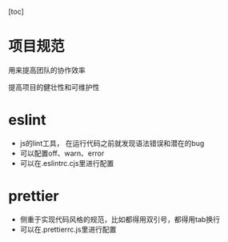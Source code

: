 [toc]

# 项目规范

用来提高团队的协作效率

提高项目的健壮性和可维护性

# eslint

+ js的lint工具， 在运行代码之前就发现语法错误和潜在的bug
+ 可以配置off、warn、error
+ 可以在.eslintrc.cjs里进行配置

# prettier

+ 侧重于实现代码风格的规范，比如都得用双引号，都得用tab换行
+ 可以在.prettierrc.js里进行配置

